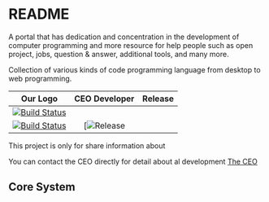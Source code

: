 README
======

A portal that has dedication and concentration in the development of computer programming and more resource for help people such as open project, jobs, question & answer, additional tools, and many more.

Collection of various kinds of code programming language from desktop to web programming.

| Our Logo | CEO Developer | Release |
| :---: | :---: | :---: |
[![Build Status](http://pasarkode.com/foto_banner/badgepk1.png)](http://pasarkode.com)|
[![Build Status](https://secure.travis-ci.org/phpindonesia/phpindonesia.png?branch=develop&)](http://pasarkode.com/all.code)|[![Release](http://pasarkode.com/release.code)



This project is only for share information about

You can contact the CEO directly for detail about al development [The CEO](https://facebook.com/anovanmaximuz) 


Core System
------------


